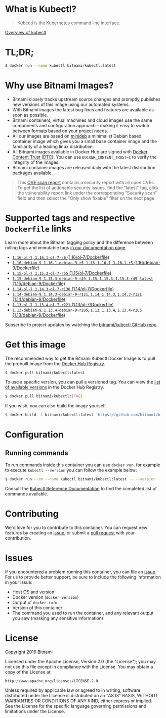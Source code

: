 
# What is Kubectl?

> Kubectl is the Kubernetes command line interface.

[Overview of kubectl](https://kubernetes.io/docs/reference/kubectl/overview/)

# TL;DR;

```bash
$ docker run --name kubectl bitnami/kubectl:latest
```

# Why use Bitnami Images?

* Bitnami closely tracks upstream source changes and promptly publishes new versions of this image using our automated systems.
* With Bitnami images the latest bug fixes and features are available as soon as possible.
* Bitnami containers, virtual machines and cloud images use the same components and configuration approach - making it easy to switch between formats based on your project needs.
* All our images are based on [minideb](https://github.com/bitnami/minideb) a minimalist Debian based container image which gives you a small base container image and the familiarity of a leading linux distribution.
* All Bitnami images available in Docker Hub are signed with [Docker Content Trust (DTC)](https://docs.docker.com/engine/security/trust/content_trust/). You can use `DOCKER_CONTENT_TRUST=1` to verify the integrity of the images.
* Bitnami container images are released daily with the latest distribution packages available.


> This [CVE scan report](https://quay.io/repository/bitnami/kubectl?tab=tags) contains a security report with all open CVEs. To get the list of actionable security issues, find the "latest" tag, click the vulnerability report link under the corresponding "Security scan" field and then select the "Only show fixable" filter on the next page.

# Supported tags and respective `Dockerfile` links

Learn more about the Bitnami tagging policy and the difference between rolling tags and immutable tags [in our documentation page](https://docs.bitnami.com/containers/how-to/understand-rolling-tags-containers/).


* [`1.16-ol-7`, `1.16.1-ol-7-r6` (1.16/ol-7/Dockerfile)](https://github.com/bitnami/bitnami-docker-kubectl/blob/1.16.1-ol-7-r6/1.16/ol-7/Dockerfile)
* [`1.16-debian-9`, `1.16.1-debian-9-r5`, `1.16`, `1.16.1`, `1.16.1-r5` (1.16/debian-9/Dockerfile)](https://github.com/bitnami/bitnami-docker-kubectl/blob/1.16.1-debian-9-r5/1.16/debian-9/Dockerfile)
* [`1.15-ol-7`, `1.15.3-ol-7-r55` (1.15/ol-7/Dockerfile)](https://github.com/bitnami/bitnami-docker-kubectl/blob/1.15.3-ol-7-r55/1.15/ol-7/Dockerfile)
* [`1.15-debian-9`, `1.15.3-debian-9-r49`, `1.15`, `1.15.3`, `1.15.3-r49`, `latest` (1.15/debian-9/Dockerfile)](https://github.com/bitnami/bitnami-docker-kubectl/blob/1.15.3-debian-9-r49/1.15/debian-9/Dockerfile)
* [`1.14-ol-7`, `1.14.3-ol-7-r130` (1.14/ol-7/Dockerfile)](https://github.com/bitnami/bitnami-docker-kubectl/blob/1.14.3-ol-7-r130/1.14/ol-7/Dockerfile)
* [`1.14-debian-9`, `1.14.3-debian-9-r121`, `1.14`, `1.14.3`, `1.14.3-r121` (1.14/debian-9/Dockerfile)](https://github.com/bitnami/bitnami-docker-kubectl/blob/1.14.3-debian-9-r121/1.14/debian-9/Dockerfile)
* [`1.13-ol-7`, `1.13.4-ol-7-r221` (1.13/ol-7/Dockerfile)](https://github.com/bitnami/bitnami-docker-kubectl/blob/1.13.4-ol-7-r221/1.13/ol-7/Dockerfile)
* [`1.13-debian-9`, `1.13.4-debian-9-r205`, `1.13`, `1.13.4`, `1.13.4-r205` (1.13/debian-9/Dockerfile)](https://github.com/bitnami/bitnami-docker-kubectl/blob/1.13.4-debian-9-r205/1.13/debian-9/Dockerfile)

Subscribe to project updates by watching the [bitnami/kubectl GitHub repo](https://github.com/bitnami/bitnami-docker-kubectl).

# Get this image

The recommended way to get the Bitnami Kubectl Docker Image is to pull the prebuilt image from the [Docker Hub Registry](https://hub.docker.com/r/bitnami/kubectl).

```bash
$ docker pull bitnami/kubectl:latest
```

To use a specific version, you can pull a versioned tag. You can view the [list of available versions](https://hub.docker.com/r/bitnami/kubectl/tags/) in the Docker Hub Registry.

```bash
$ docker pull bitnami/kubectl:[TAG]
```

If you wish, you can also build the image yourself.

```bash
$ docker build -t bitnami/kubectl:latest 'https://github.com/bitnami/bitnami-docker-kubectl.git#master:1.15/debian-9'
```

# Configuration

## Running commands

To run commands inside this container you can use `docker run`, for example to execute `kubectl --version` you can follow the example below:

```bash
$ docker run --rm --name kubectl bitnami/kubectl:latest -- --version
```

Consult the [Kubectl Reference Documentation](https://kubernetes.io/docs/reference/generated/kubectl/kubectl-commands) to find the completed list of commands available.

# Contributing

We'd love for you to contribute to this container. You can request new features by creating an [issue](https://github.com/bitnami/bitnami-docker-kubectl/issues), or submit a [pull request](https://github.com/bitnami/bitnami-docker-kubectl/pulls) with your contribution.

# Issues

If you encountered a problem running this container, you can file an [issue](https://github.com/bitnami/bitnami-docker-kubectl/issues). For us to provide better support, be sure to include the following information in your issue:

- Host OS and version
- Docker version (`docker version`)
- Output of `docker info`
- Version of this container
- The command you used to run the container, and any relevant output you saw (masking any sensitive information)

# License

Copyright 2019 Bitnami

Licensed under the Apache License, Version 2.0 (the "License");
you may not use this file except in compliance with the License.
You may obtain a copy of the License at

    http://www.apache.org/licenses/LICENSE-2.0

Unless required by applicable law or agreed to in writing, software
distributed under the License is distributed on an "AS IS" BASIS,
WITHOUT WARRANTIES OR CONDITIONS OF ANY KIND, either express or implied.
See the License for the specific language governing permissions and
limitations under the License.
